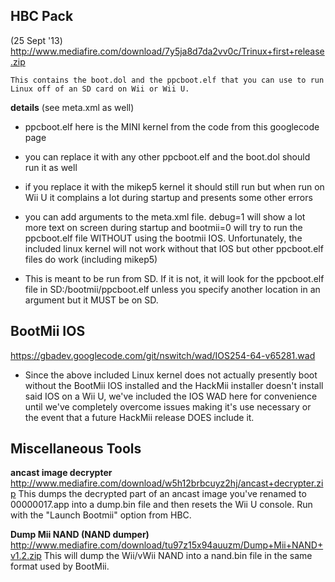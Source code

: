 ## HBC Pack ##
(25 Sept '13)
http://www.mediafire.com/download/7y5ja8d7da2vv0c/Trinux+first+release.zip
```
This contains the boot.dol and the ppcboot.elf that you can use to run Linux off of an SD card on Wii or Wii U.
```
**details** (see meta.xml as well)

  * ppcboot.elf here is the MINI kernel from the code from this googlecode page

  * you can replace it with any other ppcboot.elf and the boot.dol should run it as well

  * if you replace it with the mikep5 kernel it should still run but when run on Wii U it complains a lot during startup and presents some other errors

  * you can add arguments to the meta.xml file. debug=1 will show a lot more text on screen during startup and bootmii=0 will try to run the ppcboot.elf file WITHOUT using the bootmii IOS. Unfortunately, the included linux kernel will not work without that IOS but other ppcboot.elf files do work (including mikep5)

  * This is meant to be run from SD. If it is not, it will look for the ppcboot.elf file in SD:/bootmii/ppcboot.elf unless you specify another location in an argument but it MUST be on SD.

## BootMii IOS ##
https://gbadev.googlecode.com/git/nswitch/wad/IOS254-64-v65281.wad

  * Since the above included Linux kernel does not actually presently boot without the BootMii IOS installed and the HackMii installer doesn't install said IOS on a Wii U, we've included the IOS WAD here for convenience until we've completely overcome issues making it's use necessary or the event that a future HackMii release DOES include it.

## Miscellaneous Tools ##
**ancast image decrypter**
http://www.mediafire.com/download/w5h12brbcuyz2hj/ancast+decrypter.zip
This dumps the decrypted part of an ancast image you've renamed to 00000017.app into a dump.bin file and then resets the Wii U console. Run with the "Launch Bootmii" option from HBC.

**Dump Mii NAND (NAND dumper)**
http://www.mediafire.com/download/tu97z15x94auuzm/Dump+Mii+NAND+v1.2.zip
This will dump the Wii/vWii NAND into a nand.bin file in the same format used by BootMii.